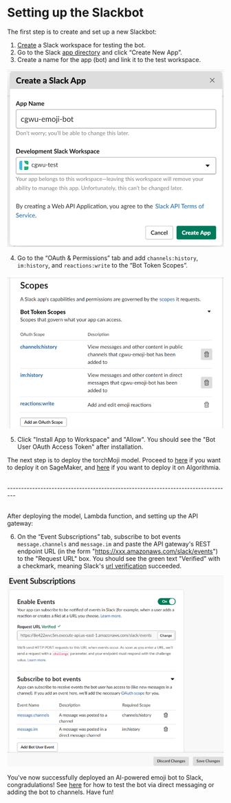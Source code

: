 # Setting up the Slackbot

The first step is to create and set up a new Slackbot:

1. [Create](https://slack.com/create) a Slack workspace for testing the bot.
2. Go to the Slack [app directory](https://api.slack.com/apps) and click “Create New App”.
3. Create a name for the app (bot) and link it to the test workspace.

<img src="https://github.com/cw75/torchMojiBot/blob/master/images/slack-create.png" alt="drawing" width="650"/>

4. Go to the “OAuth & Permissions” tab and add `channels:history`, `im:history`, and `reactions:write` to the “Bot Token Scopes”.

<img src="https://github.com/cw75/torchMojiBot/blob/master/images/slack-auth.png" alt="drawing" width="650"/>

5. Click "Install App to Workspace" and "Allow". You should see the "Bot User OAuth Access Token" after installation.

The next step is to deploy the torchMoji model. Proceed to [here](https://github.com/cw75/torchMojiBot/tree/master/deploy/sagemaker) if you want to deploy it on SageMaker, and [here](https://github.com/cw75/torchMojiBot/tree/master/deploy/algorithmia) if you want to deploy it on Algorithmia.


<br />
---------------------------------------------------------------------------------
<br /><br />

After deploying the model, Lambda function, and setting up the API gateway:

6. On the “Event Subscriptions” tab, subscribe to bot events `message.channels` and `message.im` and paste the API gateway's REST endpoint URL (in the form "https://xxx.amazonaws.com/slack/events") to the "Request URL" box. You should see the green text "Verified" with a checkmark, meaning Slack's [url verification](https://api.slack.com/events/url_verification) succeeded.

<img src="https://github.com/cw75/torchMojiBot/blob/master/images/slack-sub.png" alt="drawing" width="650"/>

You've now successfully deployed an AI-powered emoji bot to Slack, congradulations! See [here](https://github.com/cw75/torchMojiBot) for how to test the bot via direct messaging or adding the bot to channels. Have fun!
